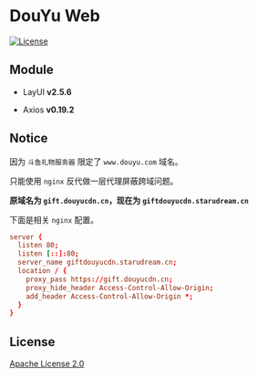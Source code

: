 # DouYu Web

[![License](https://img.shields.io/badge/license-Apache%20License%202.0-blue)](./LICENSE)

## Module

- LayUI **v2.5.6**

- Axios **v0.19.2**

## Notice

因为 `斗鱼礼物服务器` 限定了 `www.douyu.com` 域名。

只能使用 `nginx` 反代做一层代理屏蔽跨域问题。

**原域名为 `gift.douyucdn.cn`，现在为 `giftdouyucdn.starudream.cn`**

下面是相关 `nginx` 配置。

```conf
server {
  listen 80;
  listen [::]:80;
  server_name giftdouyucdn.starudream.cn;
  location / {
    proxy_pass https://gift.douyucdn.cn;
    proxy_hide_header Access-Control-Allow-Origin;
    add_header Access-Control-Allow-Origin *;
  }
}
```

## License

[Apache License 2.0](./LICENSE)
